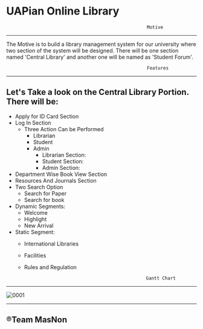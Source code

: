 # UAPian Online Library 

                                                        Motive
__________________________________________________________________________________________________________________________________
The Motive is to build a library management system for our university where two section of the system will be designed. There will be one section named 'Central Library' and another one will be named as 'Student Forum'.

                                                        Features
 _________________________________________________________________________________________________________________________________
 ## Let's Take a look on the Central Library Portion. There will be:

  * Apply for ID Card Section
  * Log In Section
    * Three Action Can be Performed
      * Librarian
      * Student
      * Admin
        * Librarian Section:
        * Student Section:
        * Admin Section:
  * Department Wise Book View Section
  * Resources And Journals Section
  * Two Search Option
    * Search for Paper
    * Search for book
  * Dynamic Segments:
    * Welcome
    * Highlight
    * New Arrival
  * Static Segment:
     * International Libraries
     * Facilities
     * Rules and Regulation
                                                       
                                                        Gantt Chart                                      
___________________________________________________________________________________________________________________________________
![0001](https://user-images.githubusercontent.com/30217066/57728595-1df17680-76b6-11e9-85d4-d32966a9b15c.jpg)



___________________________________________________________________________________________________________________________________
## ®Team MasNon
